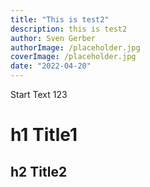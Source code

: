 ```yaml
---
title: "This is test2"
description: this is test2
author: Sven Gerber
authorImage: /placeholder.jpg
coverImage: /placeholder.jpg
date: "2022-04-20"
---
```


Start Text 123

# h1 Title1
## h2 Title2